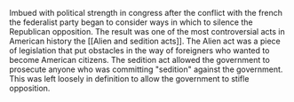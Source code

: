 Imbued with political strength in congress after the conflict with the french the federalist party began to consider ways in which to silence the Republican opposition. The result was one of the most controversial acts in American history the [[Alien and sedition acts]]. The Alien act was a piece of legislation that put obstacles in the way of foreigners who wanted to become American citizens. The sedition act allowed the government to prosecute anyone who was committing "sedition" against the government. This was left loosely in definition to allow the government to stifle opposition. 